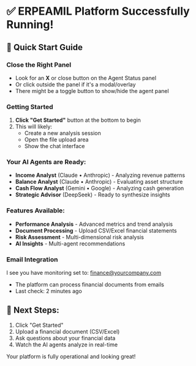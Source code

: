 # ✅ ERPEAMIL Platform Successfully Running!

## 🎯 Quick Start Guide

### Close the Right Panel
- Look for an **X** or close button on the Agent Status panel
- Or click outside the panel if it's a modal/overlay
- There might be a toggle button to show/hide the agent panel

### Getting Started
1. **Click "Get Started"** button at the bottom to begin
2. This will likely:
   - Create a new analysis session
   - Open the file upload area
   - Show the chat interface

### Your AI Agents are Ready:
- **Income Analyst** (Claude • Anthropic) - Analyzing revenue patterns
- **Balance Analyst** (Claude • Anthropic) - Evaluating asset structure  
- **Cash Flow Analyst** (Gemini • Google) - Analyzing cash generation
- **Strategic Advisor** (DeepSeek) - Ready to synthesize insights

### Features Available:
- **Performance Analysis** - Advanced metrics and trend analysis
- **Document Processing** - Upload CSV/Excel financial statements
- **Risk Assessment** - Multi-dimensional risk analysis
- **AI Insights** - Multi-agent recommendations

### Email Integration
I see you have monitoring set to: finance@yourcompany.com
- The platform can process financial documents from emails
- Last check: 2 minutes ago

## 🚀 Next Steps:
1. Click "Get Started"
2. Upload a financial document (CSV/Excel)
3. Ask questions about your financial data
4. Watch the AI agents analyze in real-time

Your platform is fully operational and looking great!